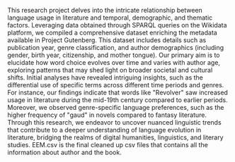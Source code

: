 This research project delves into the intricate relationship between language usage in literature and temporal, demographic, and thematic factors. Leveraging data obtained through SPARQL queries on the Wikidata platform, we compiled a comprehensive dataset enriching the metadata available in Project Gutenberg. This dataset includes details such as publication year, genre classification, and author demographics (including gender, birth year, citizenship, and mother tongue). Our primary aim is to elucidate how word choice evolves over time and varies with author age, exploring patterns that may shed light on broader societal and cultural shifts. Initial analyses have revealed intriguing insights, such as the differential use of specific terms across different time periods and genres. For instance, our findings indicate that words like "Revolver" saw increased usage in literature during the mid-19th century compared to earlier periods. Moreover, we observed genre-specific language preferences, such as the higher frequency of "gaud" in novels compared to fantasy literature. Through this research, we endeavor to uncover nuanced linguistic trends that contribute to a deeper understanding of language evolution in literature, bridging the realms of digital humanities, linguistics, and literary studies.
EEM.csv is the final cleaned up csv files that contains all the information about author and the book.
